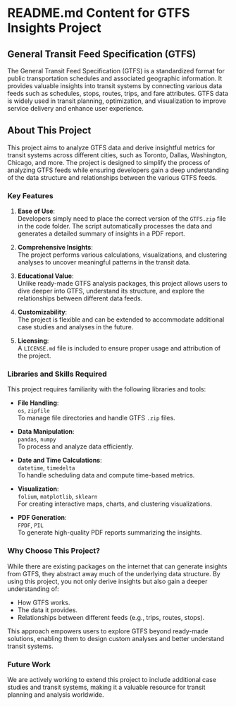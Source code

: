 # README.md Content for GTFS Insights Project

## General Transit Feed Specification (GTFS)

The General Transit Feed Specification (GTFS) is a standardized format for public transportation schedules and associated geographic information. It provides valuable insights into transit systems by connecting various data feeds such as schedules, stops, routes, trips, and fare attributes. GTFS data is widely used in transit planning, optimization, and visualization to improve service delivery and enhance user experience.

## About This Project

This project aims to analyze GTFS data and derive insightful metrics for transit systems across different cities, such as Toronto, Dallas, Washington, Chicago, and more. The project is designed to simplify the process of analyzing GTFS feeds while ensuring developers gain a deep understanding of the data structure and relationships between the various GTFS feeds.

### Key Features

1. **Ease of Use**:  
   Developers simply need to place the correct version of the `GTFS.zip` file in the code folder. The script automatically processes the data and generates a detailed summary of insights in a PDF report.

2. **Comprehensive Insights**:  
   The project performs various calculations, visualizations, and clustering analyses to uncover meaningful patterns in the transit data.

3. **Educational Value**:  
   Unlike ready-made GTFS analysis packages, this project allows users to dive deeper into GTFS, understand its structure, and explore the relationships between different data feeds.

4. **Customizability**:  
   The project is flexible and can be extended to accommodate additional case studies and analyses in the future.

5. **Licensing**:  
   A `LICENSE.md` file is included to ensure proper usage and attribution of the project.

### Libraries and Skills Required

This project requires familiarity with the following libraries and tools:

- **File Handling**:  
  `os`, `zipfile`  
  To manage file directories and handle GTFS `.zip` files.

- **Data Manipulation**:  
  `pandas`, `numpy`  
  To process and analyze data efficiently.

- **Date and Time Calculations**:  
  `datetime`, `timedelta`  
  To handle scheduling data and compute time-based metrics.

- **Visualization**:  
  `folium`, `matplotlib`, `sklearn`  
  For creating interactive maps, charts, and clustering visualizations.

- **PDF Generation**:  
  `FPDF`, `PIL`  
  To generate high-quality PDF reports summarizing the insights.

### Why Choose This Project?

While there are existing packages on the internet that can generate insights from GTFS, they abstract away much of the underlying data structure. By using this project, you not only derive insights but also gain a deeper understanding of:

- How GTFS works.
- The data it provides.
- Relationships between different feeds (e.g., trips, routes, stops).

This approach empowers users to explore GTFS beyond ready-made solutions, enabling them to design custom analyses and better understand transit systems.

### Future Work

We are actively working to extend this project to include additional case studies and transit systems, making it a valuable resource for transit planning and analysis worldwide.

